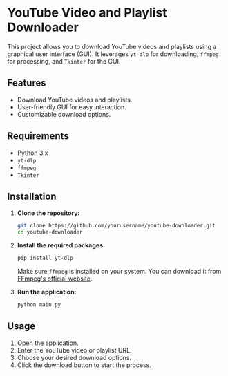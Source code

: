 # YouTube Video and Playlist Downloader

This project allows you to download YouTube videos and playlists using a graphical user interface (GUI). It leverages `yt-dlp` for downloading, `ffmpeg` for processing, and `Tkinter` for the GUI.

## Features

- Download YouTube videos and playlists.
- User-friendly GUI for easy interaction.
- Customizable download options.

## Requirements

- Python 3.x
- `yt-dlp`
- `ffmpeg`
- `Tkinter`

## Installation

1. **Clone the repository:**

   ```bash
   git clone https://github.com/yourusername/youtube-downloader.git
   cd youtube-downloader
   ```

2. **Install the required packages:**

   ```bash
   pip install yt-dlp
   ```

   Make sure `ffmpeg` is installed on your system. You can download it from [FFmpeg's official website](https://ffmpeg.org/download.html).

3. **Run the application:**

   ```bash
   python main.py
   ```

## Usage

1. Open the application.
2. Enter the YouTube video or playlist URL.
3. Choose your desired download options.
4. Click the download button to start the process.
